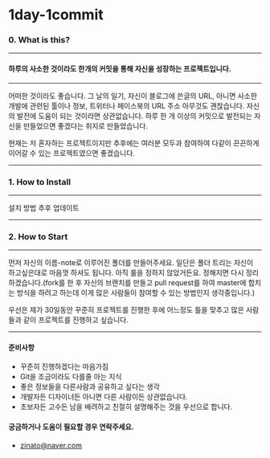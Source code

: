 # 1day-1commit



### 0. What is this?
* * *

#### 하루의 사소한 것이라도 한개의 커밋을 통해 자신을 성장하는 프로젝트입니다.

* * *

어떠한 것이라도 좋습니다. 그 날의 일기, 자신이 블로그에 쓴글의 URL, 아니면 사소한 개발에 관련된 툴이나 정보, 트위터나 페이스북의 URL 주소 아무것도 괜찮습니다.
자신의 발전에 도움이 되는 것이라면 상관없습니다.
하루 한 개 이상의 커밋으로 발전되는 자신을 만들었으면 좋겠다는 취지로 만들었습니다.

현재는 저 혼자하는 프로젝트이지만 추후에는 여러분 모두과 참여하여 다같이 끈끈하게 이어갈 수 있는 프로젝트였으면 좋겠습니다.

* * *

### 1. How to Install 
* * *
설치 방법 추후 업데이트 

* * *

### 2. How to Start
* * *

먼저 자신의 이름-note로 이루어진 폴더를 만들어주세요. 일단은 폴더 트리는 자신이 하고싶은대로 마음껏 하셔도 됩니다. 
아직 룰을 정하지 않았거든요. 정해지면 다시 정리하겠습니다.(fork를 한 후 자신의 브랜치를 만들고 pull request를 하여 master에 합치는 방식을 하려고 하는데
이게 많은 사람들이 참여할 수 있는 방법인지 생각중입니다.)

우선은 제가 30일동안 꾸준히 프로젝트를 진행한 후에 어느정도 틀을 맞추고 많은 사람들과 같이 프로젝트를 진행하고 싶습니다.

* * *



#### 준비사항 <br />
* 꾸준히 진행하겠다는 마음가짐
* Git을 조금이라도 다를줄 아는 지식
* 좋은 정보들을 다른사람과 공유하고 싶다는 생각
* 개발자든 디자이너든 아니면 다른 사람이든 상관없습니다.
* 초보자든 고수든 남을 배려하고 친절히 설명해주는 것을 우선으로 합니다.


#### 궁금하거나 도움이 필요할 경우 연락주세요.  <br />
* zinato@naver.com